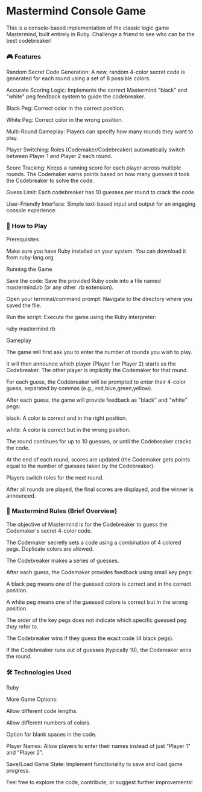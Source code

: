 <h1>Mastermind Console Game</h1>
This is a console-based implementation of the classic logic game Mastermind, built entirely in Ruby. Challenge a friend to see who can be the best codebreaker!

<h3>🎮 Features</h3>
Random Secret Code Generation: A new, random 4-color secret code is generated for each round using a set of 8 possible colors.

Accurate Scoring Logic: Implements the correct Mastermind "black" and "white" peg feedback system to guide the codebreaker.

Black Peg: Correct color in the correct position.

White Peg: Correct color in the wrong position.

Multi-Round Gameplay: Players can specify how many rounds they want to play.

Player Switching: Roles (Codemaker/Codebreaker) automatically switch between Player 1 and Player 2 each round.

Score Tracking: Keeps a running score for each player across multiple rounds. The Codemaker earns points based on how many guesses it took the Codebreaker to solve the code.

Guess Limit: Each codebreaker has 10 guesses per round to crack the code.

User-Friendly Interface: Simple text-based input and output for an engaging console experience.

<h3>🚀 How to Play</h3>
Prerequisites

Make sure you have Ruby installed on your system. You can download it from ruby-lang.org.

Running the Game

Save the code: Save the provided Ruby code into a file named mastermind.rb (or any other .rb extension).

Open your terminal/command prompt: Navigate to the directory where you saved the file.

Run the script: Execute the game using the Ruby interpreter:

ruby mastermind.rb

Gameplay

The game will first ask you to enter the number of rounds you wish to play.

It will then announce which player (Player 1 or Player 2) starts as the Codebreaker. The other player is implicitly the Codemaker for that round.

For each guess, the Codebreaker will be prompted to enter their 4-color guess, separated by commas (e.g., red,blue,green,yellow).

After each guess, the game will provide feedback as "black" and "white" pegs:

black: A color is correct and in the right position.

white: A color is correct but in the wrong position.

The round continues for up to 10 guesses, or until the Codebreaker cracks the code.

At the end of each round, scores are updated (the Codemaker gets points equal to the number of guesses taken by the Codebreaker).

Players switch roles for the next round.

After all rounds are played, the final scores are displayed, and the winner is announced.

<h3>🎯 Mastermind Rules (Brief Overview)</h3>
The objective of Mastermind is for the Codebreaker to guess the Codemaker's secret 4-color code.

The Codemaker secretly sets a code using a combination of 4 colored pegs. Duplicate colors are allowed.

The Codebreaker makes a series of guesses.

After each guess, the Codemaker provides feedback using small key pegs:

A black peg means one of the guessed colors is correct and in the correct position.

A white peg means one of the guessed colors is correct but in the wrong position.

The order of the key pegs does not indicate which specific guessed peg they refer to.

The Codebreaker wins if they guess the exact code (4 black pegs).

If the Codebreaker runs out of guesses (typically 10), the Codemaker wins the round.

<h3>🛠️ Technologies Used</h3>
Ruby

More Game Options:

Allow different code lengths.

Allow different numbers of colors.

Option for blank spaces in the code.

Player Names: Allow players to enter their names instead of just "Player 1" and "Player 2".

Save/Load Game State: Implement functionality to save and load game progress.

Feel free to explore the code, contribute, or suggest further improvements!